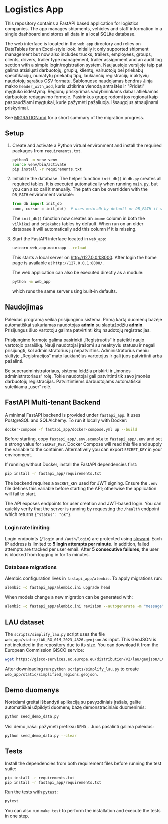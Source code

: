 # Logistics App

This repository contains a FastAPI based application for logistics companies. The app manages shipments, vehicles and staff information in a single dashboard and stores all data in a local SQLite database.

The web interface is located in the `web_app` directory and relies on DataTables for an Excel-style look. Initially it only supported shipment management but now also includes trucks, trailers, employees, groups, clients, drivers, trailer type management, trailer assignment and an audit log section with a simple login/registration system. Naujausioje versijoje taip pat galima atsisiųsti darbuotojų, grupių, klientų, vairuotojų bei priekabų specifikacijų, numatytų priekabų tipų, laukiančių registracijų ir aktyvių naudotojų sąrašus CSV formatu. Šablonuose naudojamas bendras Jinja makro `header_with_add`, kuris užtikrina vienodą antraštės ir "Pridėti" mygtuko išdėstymą.
Regionų priskyrimas vadybininkams dabar atliekamas darbuotojo redagavimo formoje. Pasirinkus grupę rodomi jos regionai kaip paspaudžiami mygtukai, kurie pažymėti pažaliuoja. Išsaugojus atnaujinami priskyrimai.

See [MIGRATION.md](MIGRATION.md) for a short summary of the migration progress.

## Setup

1. Create and activate a Python virtual environment and install the
   required packages from `requirements.txt`.
   ```bash
   python3 -m venv venv
   source venv/bin/activate
   pip install -r requirements.txt
   ```

2. Initialize the database. The helper function `init_db()` in `db.py` creates all required tables. It is executed automatically when running `main.py`, but you can also call it manually. The path can be overridden with the `DB_PATH` environment variable:
   ```python
   from db import init_db
   conn, cursor = init_db()  # uses main.db by default or DB_PATH if set
   ```
   The `init_db()` function now creates an `imone` column in both the
   `vilkikai` and `priekabos` tables by default. When run on an older database
   it will automatically add this column if it is missing.

3. Start the FastAPI interface located in `web_app`:
   ```bash
   uvicorn web_app.main:app --reload
   ```
   This starts a local server on http://127.0.0.1:8000.
   After login the home page is available at `http://127.0.0.1:8000/`.

   The web application can also be executed directly as a module:
   ```bash
   python -m web_app
   ```
   which runs the same server using built-in defaults.

## Naudojimas

Paleidus programą veikia prisijungimo sistema. Pirmą kartą duomenų bazėje automatiškai sukuriamas naudotojas **admin** su slaptažodžiu **admin**. Prisijungus šiuo vartotoju galima patvirtinti kitų naudotojų registracijas.

Prisijungimo formoje galima pasirinkti „Registruotis“ ir pateikti naujo vartotojo paraišką. Nauji naudotojai įrašomi su neaktyviu statusu ir negali prisijungti, kol administratorius jų nepatvirtins. Administratorius meniu skiltyje „Registracijos“ mato laukiančius vartotojus ir gali juos patvirtinti arba pašalinti.

Be superadministratoriaus, sistema leidžia priskirti ir „įmonės administratoriaus“ rolę. Tokie naudotojai gali patvirtinti tik savo įmonės darbuotojų registracijas. Patvirtintiems darbuotojams automatiškai suteikiama „user“ rolė.

## FastAPI Multi-tenant Backend

A minimal FastAPI backend is provided under `fastapi_app`. It uses PostgreSQL and SQLAlchemy.
To run it locally with Docker:

```bash
docker-compose -f fastapi_app/docker-compose.yml up --build
```

Before starting, copy `fastapi_app/.env.example` to `fastapi_app/.env` and set a
strong value for `SECRET_KEY`. Docker Compose will read this file and supply the
variable to the container. Alternatively you can export `SECRET_KEY` in your
environment.

If running without Docker, install the FastAPI dependencies first:

```bash
pip install -r fastapi_app/requirements.txt
```

The backend requires a `SECRET_KEY` used for JWT signing. Ensure the `.env` file
defines this variable before starting the API; otherwise the application will
fail to start.

The API exposes endpoints for user creation and JWT-based login.
You can quickly verify that the server is running by requesting the `/health` endpoint which returns `{"status": "ok"}`.

### Login rate limiting

Login endpoints (`/login` and `/auth/login`) are protected using [slowapi](https://github.com/laurentS/slowapi).
Each IP address is limited to **5 login attempts per minute**. In addition, failed
attempts are tracked per user email. After **5 consecutive failures**, the user
is blocked from logging in for 15 minutes.

### Database migrations

Alembic configuration lives in `fastapi_app/alembic`. To apply migrations run:

```bash
alembic -c fastapi_app/alembic.ini upgrade head
```

When models change a new migration can be generated with:

```bash
alembic -c fastapi_app/alembic.ini revision --autogenerate -m "message"
```
## LAU dataset

The `scripts/simplify_lau.py` script uses the file `web_app/static/LAU_RG_01M_2023_4326.geojson` as input.
This GeoJSON is not included in the repository due to its size.
You can download it from the European Commission GISCO service:

```bash
wget https://gisco-services.ec.europa.eu/distribution/v2/lau/geojson/LAU_RG_01M_2023_4326.geojson -O web_app/static/LAU_RG_01M_2023_4326.geojson
```

After downloading run `python scripts/simplify_lau.py` to create `web_app/static/simplified_regions.geojson`.


## Demo duomenys

Norėdami greitai išbandyti aplikaciją su pavyzdiniais įrašais, galite
automatiškai užpildyti duomenų bazę demonstraciniais duomenimis:

```bash
python seed_demo_data.py
```

Visi demo įrašai pažymėti prefiksu `DEMO_`. Juos pašalinti galima
paleidus:

```bash
python seed_demo_data.py --clear
```

## Tests

Install the dependencies from both requirement files before running the test
suite:

```bash
pip install -r requirements.txt
pip install -r fastapi_app/requirements.txt
```

Run the tests with `pytest`:

```bash
pytest
```

You can also run `make test` to perform the installation and execute the tests
in one step.

